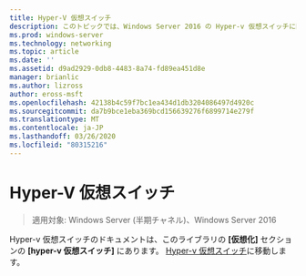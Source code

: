 ```yaml
---
title: Hyper-V 仮想スイッチ
description: このトピックでは、Windows Server 2016 の Hyper-v 仮想スイッチに関するドキュメントへのリンクを示します。
ms.prod: windows-server
ms.technology: networking
ms.topic: article
ms.date: ''
ms.assetid: d9ad2929-0db8-4483-8a74-fd89ea451d8e
manager: brianlic
ms.author: lizross
author: eross-msft
ms.openlocfilehash: 42138b4c59f7bc1ea434d1db3204086497d4920c
ms.sourcegitcommit: da7b9bce1eba369bcd156639276f6899714e279f
ms.translationtype: MT
ms.contentlocale: ja-JP
ms.lasthandoff: 03/26/2020
ms.locfileid: "80315216"
---
```

# <a name="hyper-v-virtual-switch"></a>Hyper-V 仮想スイッチ

>適用対象: Windows Server (半期チャネル)、Windows Server 2016

Hyper-v 仮想スイッチのドキュメントは、このライブラリの **[仮想化]** セクションの **[hyper-v 仮想スイッチ]** にあります。 [Hyper-v 仮想スイッチ](https://docs.microsoft.com/windows-server/virtualization/hyper-v-virtual-switch/hyper-v-virtual-switch)に移動します。